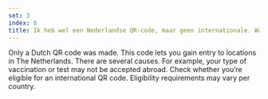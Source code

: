 ```yaml
---
set: 3
index: 6
title: Ik heb wel een Nederlandse QR-code, maar geen internationale. Wat nu?
---
```

Only a Dutch QR code was made. This code lets you gain entry to locations in The Netherlands. There are several causes. For example, your type of vaccination or test may not be accepted abroad. Check whether you’re eligible for an international QR code. Eligibility requirements may vary per country. 

<!-- Find <a href="/en/guidepost" rel="noopener noreferrer" target="_blank">more information and answers here</a>. -->
